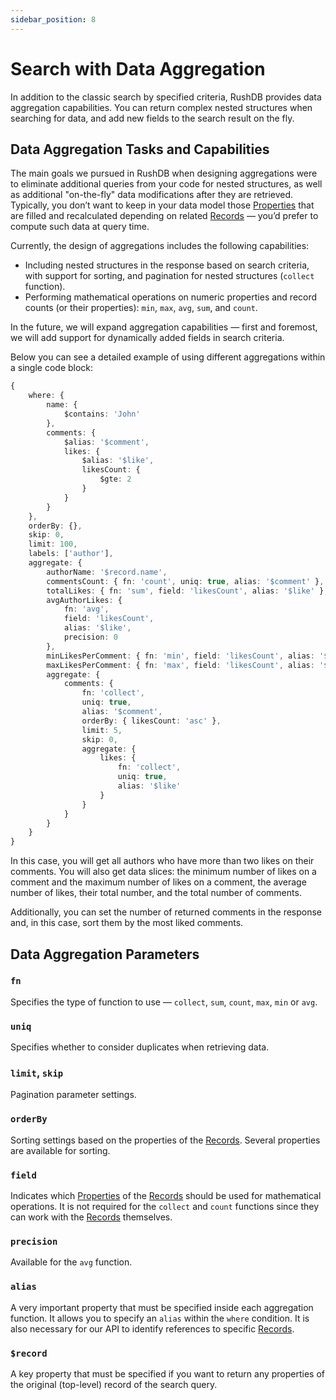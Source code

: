 ```yaml
---
sidebar_position: 8
---
```

# Search with Data Aggregation

In addition to the classic search by specified criteria, RushDB provides data aggregation capabilities. You can return complex nested structures when searching for data, and add new fields to the search result on the fly.

## Data Aggregation Tasks and Capabilities

The main goals we pursued in RushDB when designing aggregations were to eliminate additional queries from your code for nested structures, as well as additional "on-the-fly" data modifications after they are retrieved.  
Typically, you don’t want to keep in your data model those [Properties](/basic-concepts/properties) that are filled and recalculated depending on related [Records](/basic-concepts/records) — you’d prefer to compute such data at query time.

Currently, the design of aggregations includes the following capabilities:
- Including nested structures in the response based on search criteria, with support for sorting, and pagination for nested structures (`collect` function).
- Performing mathematical operations on numeric properties and record counts (or their properties): `min`, `max`, `avg`, `sum`, and `count`.

In the future, we will expand aggregation capabilities — first and foremost, we will add support for dynamically added fields in search criteria.

Below you can see a detailed example of using different aggregations within a single code block:

```typescript
{
    where: {
        name: {
            $contains: 'John'
        },
        comments: {
            $alias: '$comment',
            likes: {
                $alias: '$like',
                likesCount: {
                    $gte: 2
                }
            }
        }
    },
    orderBy: {},
    skip: 0,
    limit: 100,
    labels: ['author'],
    aggregate: {
        authorName: '$record.name',
        commentsCount: { fn: 'count', uniq: true, alias: '$comment' },
        totalLikes: { fn: 'sum', field: 'likesCount', alias: '$like' },
        avgAuthorLikes: {
            fn: 'avg',
            field: 'likesCount',
            alias: '$like',
            precision: 0
        },
        minLikesPerComment: { fn: 'min', field: 'likesCount', alias: '$like' },
        maxLikesPerComment: { fn: 'max', field: 'likesCount', alias: '$like' },
        aggregate: {
            comments: {
                fn: 'collect',
                uniq: true,
                alias: '$comment',
                orderBy: { likesCount: 'asc' },
                limit: 5,
                skip: 0,
                aggregate: {
                    likes: {
                        fn: 'collect',
                        uniq: true,
                        alias: '$like'
                    }
                }
            }
        }
    }
}
```

In this case, you will get all authors who have more than two likes on their comments.
You will also get data slices: the minimum number of likes on a comment and the maximum number of likes on a comment, the average number of likes, their total number, and the total number of comments.

Additionally, you can set the number of returned comments in the response and, in this case, sort them by the most liked comments.

## Data Aggregation Parameters

### `fn`
Specifies the type of function to use — `collect`, `sum`, `count`, `max`, `min` or `avg`.
### `uniq`
Specifies whether to consider duplicates when retrieving data.
### `limit`, `skip`
Pagination parameter settings.
### `orderBy`
Sorting settings based on the properties of the [Records](/basic-concepts/records). Several properties are available for sorting.
### `field`
Indicates which [Properties](/basic-concepts/properties) of the [Records](/basic-concepts/records) should be used for mathematical operations.
It is not required for the `collect` and `count` functions since they can work with the [Records](/basic-concepts/records) themselves.
### `precision`
Available for the `avg` function.
### `alias`
A very important property that must be specified inside each aggregation function. It allows you to specify an `alias` within the `where` condition. It is also necessary for our API to identify references to specific [Records](/basic-concepts/records).
### `$record`
A key property that must be specified if you want to return any properties of the original (top-level) record of the search query.
